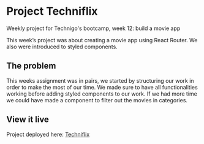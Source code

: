 # Project Techniflix

Weekly project for Technigo's bootcamp, week 12: build a movie app

This week’s project was about creating a movie app using React Router.
We also were introduced to styled components. 

## The problem

This weeks assignment was in pairs, we started by structuring our work in order to make the most of our time. We made sure to have all functionalities working before adding styled components to our work. If we had more time we could have made a component to filter out the movies in categories.

## View it live

Project deployed here: [Techniflix](https://techniflix.netlify.app)
